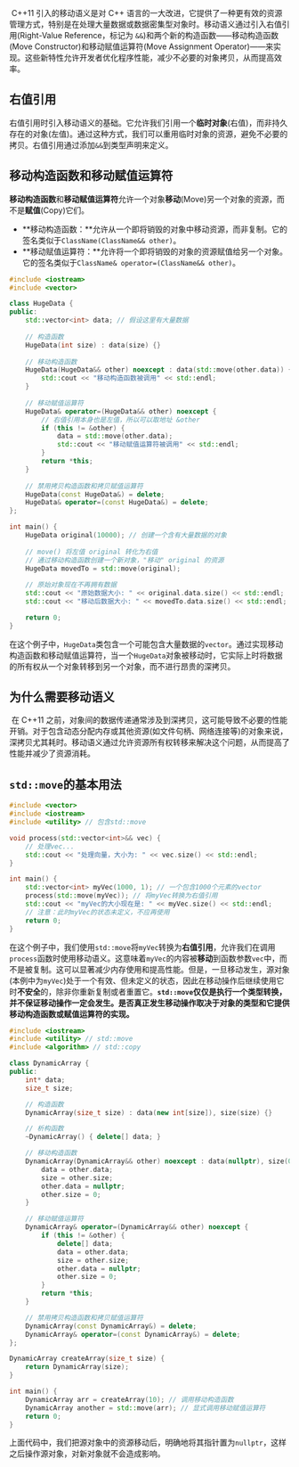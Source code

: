 ​	C++11 引入的移动语义是对 C++ 语言的一大改进，它提供了一种更有效的资源管理方式，特别是在处理大量数据或数据密集型对象时。移动语义通过引入右值引用(Right-Value Reference，标记为 `&&`)和两个新的构造函数——移动构造函数(Move Constructor)和移动赋值运算符(Move Assignment Operator)——来实现。这些新特性允许开发者优化程序性能，减少不必要的对象拷贝，从而提高效率。

## 右值引用

​	右值引用时引入移动语义的基础。它允许我们引用一个**临时对象**(右值)，而非持久存在的对象(左值)。通过这种方式，我们可以重用临时对象的资源，避免不必要的拷贝。右值引用通过添加`&&`到类型声明来定义。

## 移动构造函数和移动赋值运算符

​	**移动构造函数**和**移动赋值运算符**允许一个对象**移动**(Move)另一个对象的资源，而不是**赋值**(Copy)它们。

- **移动构造函数：**允许从一个即将销毁的对象中移动资源，而非复制。它的签名类似于`ClassName(ClassName&& other)`。
- **移动赋值运算符：**允许将一个即将销毁的对象的资源赋值给另一个对象。它的签名类似于`ClassName& operator=(ClassName&& other)`。

```c++
#include <iostream>
#include <vector>

class HugeData {
public:
    std::vector<int> data; // 假设这里有大量数据
    
    // 构造函数
    HugeData(int size) : data(size) {}
    
    // 移动构造函数
    HugeData(HugeData&& other) noexcept : data(std::move(other.data)) {
        std::cout << "移动构造函数被调用" << std::endl;
    }
    
    // 移动赋值运算符
    HugeData& operator=(HugeData&& other) noexcept {
        // 右值引用本身也是左值，所以可以取地址 &other
        if (this != &other) {
            data = std::move(other.data);
            std::cout << "移动赋值运算符被调用" << std::endl;
        }
        return *this;
    }
    
    // 禁用拷贝构造函数和拷贝赋值运算符
    HugeData(const HugeData&) = delete;
    HugeData& operator=(const HugeData&) = delete;
};

int main() {
    HugeData original(10000); // 创建一个含有大量数据的对象
    
    // move() 将左值 original 转化为右值
    // 通过移动构造函数创建一个新对象，"移动" original 的资源
    HugeData movedTo = std::move(original); 
    
    // 原始对象现在不再拥有数据
    std::cout << "原始数据大小: " << original.data.size() << std::endl;
    std::cout << "移动后数据大小: " << movedTo.data.size() << std::endl;

    return 0;
}
```

​	在这个例子中，`HugeData`类包含一个可能包含大量数据的`vector`。通过实现移动构造函数和移动赋值运算符，当一个`HugeData`对象被移动时，它实际上时将数据的所有权从一个对象转移到另一个对象，而不进行昂贵的深拷贝。

## 为什么需要移动语义

​	在 C++11 之前，对象间的数据传递通常涉及到深拷贝，这可能导致不必要的性能开销。对于包含动态分配内存或其他资源(如文件句柄、网络连接等)的对象来说，深拷贝尤其耗时。移动语义通过允许资源所有权转移来解决这个问题，从而提高了性能并减少了资源消耗。

## `std::move`的基本用法

```c++
#include <vector>
#include <iostream>
#include <utility> // 包含std::move

void process(std::vector<int>&& vec) {
    // 处理vec...
    std::cout << "处理向量，大小为: " << vec.size() << std::endl;
}

int main() {
    std::vector<int> myVec(1000, 1); // 一个包含1000个元素的vector
    process(std::move(myVec)); // 将myVec转换为右值引用
    std::cout << "myVec的大小现在是: " << myVec.size() << std::endl;
    // 注意：此时myVec的状态未定义，不应再使用
    return 0;
}
```

​	在这个例子中，我们使用`std::move`将`myVec`转换为**右值引用**，允许我们在调用`process`函数时使用移动语义。这意味着`myVec`的内容被**移动**到函数参数`vec`中，而不是被复制。这可以显著减少内存使用和提高性能。但是，一旦移动发生，源对象(本例中为`myVec`)处于一个有效、但未定义的状态，因此在移动操作后继续使用它时**不安全**的，除非你重新复制或者重置它。**`std::move`仅仅是执行一个类型转换，并不保证移动操作一定会发生。是否真正发生移动操作取决于对象的类型和它提供移动构造函数或赋值运算符的实现。**

```c++
#include <iostream>
#include <utility> // std::move
#include <algorithm> // std::copy

class DynamicArray {
public:
    int* data;
    size_t size;

    // 构造函数
    DynamicArray(size_t size) : data(new int[size]), size(size) {}

    // 析构函数
    ~DynamicArray() { delete[] data; }

    // 移动构造函数
    DynamicArray(DynamicArray&& other) noexcept : data(nullptr), size(0) {
        data = other.data;
        size = other.size;
        other.data = nullptr;
        other.size = 0;
    }

    // 移动赋值运算符
    DynamicArray& operator=(DynamicArray&& other) noexcept {
        if (this != &other) {
            delete[] data;
            data = other.data;
            size = other.size;
            other.data = nullptr;
            other.size = 0;
        }
        return *this;
    }

    // 禁用拷贝构造函数和拷贝赋值运算符
    DynamicArray(const DynamicArray&) = delete;
    DynamicArray& operator=(const DynamicArray&) = delete;
};

DynamicArray createArray(size_t size) {
    return DynamicArray(size);
}

int main() {
    DynamicArray arr = createArray(10); // 调用移动构造函数
    DynamicArray another = std::move(arr); // 显式调用移动赋值运算符
    return 0;
}
```

​	上面代码中，我们把源对象中的资源移动后，明确地将其指针置为`nullptr`，这样之后操作源对象，对新对象就不会造成影响。